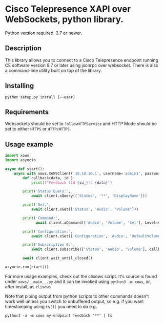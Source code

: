 # Cisco Telepresence XAPI over WebSockets, python library.

Python version required: 3.7 or newer.


## Description

This library allows you to connect to a Cisco Telepresence endpoint running CE
software version 9.7 or later using jsonrpc over websocket. There is also a
command-line utility built on top of the library.


## Installing

    python setup.py install [--user]

## Requirements

Websockets should be set to `FollowHTTPService` and HTTP Mode should be set to either `HTTPS` or `HTTP/HTTPS`. 

## Usage example

```py
import xows
import asyncio

async def start():
    async with xows.XoWSClient('10.10.10.1', username='admin1', password='') as client:
        def callback(data, id_):
            print(f'Feedback (Id {id_}): {data}')

        print('Status Query:',
            await client.xQuery(['Status', '**', 'DisplayName']))

        print('Get:',
            await client.xGet(['Status', 'Audio', 'Volume']))

        print('Command:',
              await client.xCommand(['Audio', 'Volume', 'Set'], Level=60))

        print('Configuration:',
            await client.xSet(['Configuration', 'Audio', 'DefaultVolume'], 50))

        print('Subscription 0:',
            await client.subscribe(['Status', 'Audio', 'Volume'], callback, True))

        await client.wait_until_closed()

asyncio.run(start())
```

For more usage examples, check out the clixows script. It's source is found
under `xows/__main__.py` and it can be invoked using `python3 -m xows`, or,
after install, as `clixows`

Note that piping output from python scripts to other commands doesn't work well
unless you switch to unbuffered output, so e.g. if you want timestamping using
`ts(1)` you need to do e.g.

    python3 -u -m xows my-endpoint feedback '**' | ts
